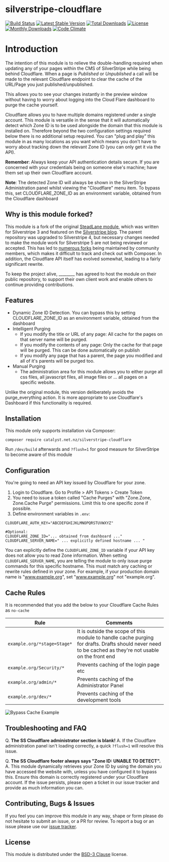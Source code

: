 # silverstripe-cloudflare

[![Build Status](https://travis-ci.org/steadlane/silverstripe-cloudflare.svg?branch=master)](https://travis-ci.org/steadlane/silverstripe-cloudflare) [![Latest Stable Version](https://poser.pugx.org/steadlane/silverstripe-cloudflare/v/stable)](https://packagist.org/packages/steadlane/silverstripe-cloudflare) [![Total Downloads](https://poser.pugx.org/steadlane/silverstripe-cloudflare/downloads)](https://packagist.org/packages/steadlane/silverstripe-cloudflare) [![License](https://poser.pugx.org/steadlane/silverstripe-cloudflare/license)](https://packagist.org/packages/steadlane/silverstripe-cloudflare) [![Monthly Downloads](https://poser.pugx.org/steadlane/silverstripe-cloudflare/d/monthly)](https://packagist.org/packages/steadlane/silverstripe-cloudflare) [![Code Climate](https://codeclimate.com/github/steadlane/silverstripe-cloudflare/badges/gpa.svg)](https://codeclimate.com/github/steadlane/silverstripe-cloudflare)

# Introduction

The intention of this module is to relieve the double-handling required when updating any of your pages within the CMS of SilverStripe while being behind Cloudflare. When a page is _Published_ or _Unpublished_ a call will be made to the relevant Cloudflare endpoint to clear the cache of the URL/Page you just published/unpublished.

This allows you to see your changes instantly in the preview window without having to worry about logging into the Cloud Flare dashboard to purge the cache yourself.

Cloudflare allows you to have multiple domains registered under a single account. This module is versatile in the sense that it will automatically detect which Zone ID is to be used alongside the domain that this module is installed on. Therefore beyond the two configuration settings required below there is no additional setup required. You can "plug and play" this module in as many locations as you want which means you don't have to worry about tracking down the relevant Zone ID (you can only get it via the API).

**Remember**: Always keep your API authentication details secure. If you are concerned with your credentials being on someone else's machine; have them set up their own Cloudflare account.

**Note**: The detected Zone ID will always be shown in the SilverStripe Administration panel whilst viewing the "Cloudflare" menu item. To bypass this, set CLOUDFLARE_ZONE_ID as an environment variable, obtained from the Cloudflare dashboard

## Why is this module forked?

This module is a fork of the original [SteadLane module](https://github.com/steadlane/silverstripe-cloudflare), which was written for Silverstripe 3 and featured on the [Silverstripe blog](https://github.com/steadlane/silverstripe-cloudflare).  The parent repository was upgraded to Silverstripe 4, but necessary changes needed to make the module work for Silverstripe 5 are not being reviewed or accepted.  This has led to [numerous forks](https://github.com/arkhi-digital/silverstripe-cloudflare/forks?include=active&page=1&period=&sort_by=stargazer_counts) being maintained by community members, which makes it difficult to track and check out with Composer.  In addition, the Cloudflare API itself has evolved somewhat, leading to a fairly significant rewrite.

To keep the project alive, ________ has agreed to host the module on their public repository, to support their own client work and enable others to continue providing contributions.

## Features

- Dynamic Zone ID Detection.  You can bypass this by setting CLOUDFLARE_ZONE_ID as an environment variable, obtained from the dashboard
- Intelligent Purging
    - If you modify the title or URL of any page: All cache for the pages on that server name will be purged.
    - If you modify the contents of any page: Only the cache for that page will be purged. This can be done automatically on publish
    - If you modify any page that has a parent, the page you modified and all of it's parents will be purged too.
- Manual Purging
    - The administration area for this module allows you to either purge all css files, all javascript files, all image files or ... all pages on a specific website.

Unlike the original module, this version deliberately avoids the purge_everything action. It is more appropriate to use Cloudflare's Dashboard if this functionality is required.
    
## Installation

This module only supports installation via Composer:

```
composer require catalyst.net.nz/silverstripe-cloudflare
```

Run `/dev/build` afterwards and `?flush=1` for good measure for SilverStripe to become aware of this module

## Configuration

You're going to need an API key issued by Cloudflare for your zone.  

1. Login to Cloudflare.  Go to Profile > API Tokens > Create Token
2. You need to issue a token called "Cache Purges" with "Zone.Zone, Zone.Cache Purge" permissions.  Limit this to one specific zone if possible. 
3. Define environment variables in `.env`:

```
CLOUDFLARE_AUTH_KEY="ABCDEFGHIJKLMNOPQRSTUVWXYZ"

#Optional:
CLOUDFLARE_ZONE_ID="... obtained from dashboard ..."
CLOUDFLARE_SERVER_NAME=" ... explicitly defined hostname ... "
```

You can explicitly define the `CLOUDFLARE_ZONE_ID` variable if your API key does not allow you to read Zone information. When setting `CLOUDFLARE_SERVER_NAME`, you are telling the module to only issue purge commands for this specific hostname. This must match any caching or rewrite rules defined in your zone. For example, if your production domain name is "www.example.org", set "www.example.org" not "example.org".

## Cache Rules
It is recommended that you add the below to your Cloudflare Cache Rules as `no-cache`

| Rule             	            | Comments                                                                                                                                                	|
|-------------------------------|-----------------------------------------------------------------------------------------------------------------------------------------------------------|
| `example.org/*stage=Stage*` 	| It is outside the scope of this module to handle cache purging for drafts. Drafts should never need to be cached as they're not usable on the front end 	|
| `example.org/Security/*`   	| Prevents caching of the login page etc                                                                                                                  	|
| `example.org/admin/*`      	| Prevents caching of the Administrator Panel                                                                                                             	|
| `example.org/dev/*`      	    | Prevents caching of the development tools                                                                                                             	|

![Bypass Cache Example](http://i.imgur.com/s37SJX4.png)

## Troubleshooting and FAQ

Q. **The SS Cloudflare administrator section is blank!**
A. If the Cloudflare administration panel isn't loading correctly, a quick `?flush=1` will resolve this issue.

Q. **The SS Cloudflare footer always says "Zone ID: UNABLE TO DETECT".**
A. This module dynamically retrieves your Zone ID by using the domain you have accessed the website with, unless you have configured it to bypass this. Ensure this domain is correctly registered under your Cloudflare account. If the issue persists, please open a ticket in our issue tracker and provide as much information you can.


## Contributing, Bugs & Issues

If you feel you can improve this module in any way, shape or form please do not hesitate to submit an issue, or a PR for review. To report a bug or an issue please use our [issue tracker](https://github.com/catalyst/silverstripe-cloudflare/issues).

## License

This module is distributed under the [BSD-3 Clause](https://github.com/catalyst/silverstripe-cloudflare/blob/master/LICENSE) license.
